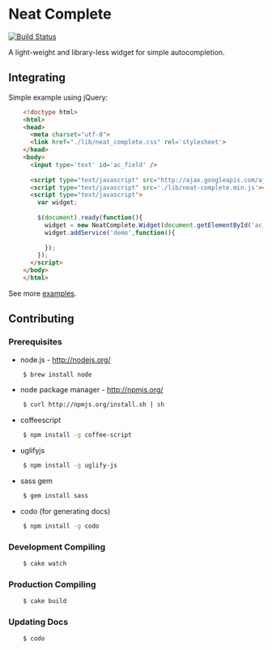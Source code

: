 Neat Complete
=============
[![Build Status](https://secure.travis-ci.org/AbleTech/neat-complete.png?branch=master)](http://travis-ci.org/AbleTech/neat-complete)

A light-weight and library-less widget for simple autocompletion.

Integrating
-----------
Simple example using jQuery:
```html
    <!doctype html>
    <html>
    <head>
      <meta charset="utf-8">
      <link href="./lib/neat_complete.css" rel='stylesheet'>
    </head>
    <body>
      <input type='text' id='ac_field' />
      
      <script type="text/javascript" src="http://ajax.googleapis.com/ajax/libs/jquery/1.7.1/jquery.min.js"></script>
      <script type="text/javascript" src='./lib/neat-complete.min.js'></script>
      <script type="text/javascript">
        var widget;
        
        $(document).ready(function(){
          widget = new NeatComplete.Widget(document.getElementById('ac_field'));
          widget.addService('demo',function(){
            
          });
        });
      </script>
    </body>
    </html>
```
See more <a href="http://abletech.github.com/neat-complete/demo" target="_parent">examples</a>.



Contributing
------------
### Prerequisites

* node.js - http://nodejs.org/

```sh
    $ brew install node
```

* node package manager - http://npmjs.org/

```sh
    $ curl http://npmjs.org/install.sh | sh
```
* coffeescript

```sh
    $ npm install -g coffee-script
```
* uglifyjs

```sh
    $ npm install -g uglify-js
```
* sass gem

```sh
    $ gem install sass
```
* codo (for generating docs)

```sh
    $ npm install -g codo
```

### Development Compiling

```sh
    $ cake watch
```

### Production Compiling

```sh
    $ cake build
```    

### Updating Docs

```sh
    $ codo
```
